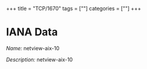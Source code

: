 +++
title = "TCP/1670"
tags = [""]
categories = [""]
+++

# IANA Data

_Name:_ netview-aix-10

_Description:_ netview-aix-10

